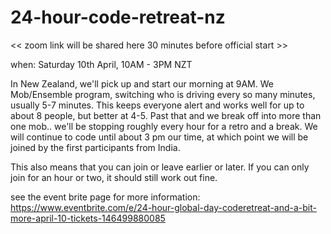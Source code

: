 # 24-hour-code-retreat-nz

<< zoom link will be shared here 30 minutes before official start >>

when: Saturday 10th April, 10AM - 3PM NZT

In New Zealand, we'll pick up and start our morning at 9AM. We Mob/Ensemble program, switching who is driving every so many minutes, usually 5-7 minutes. This keeps everyone alert and works well for up to about 8 people, but better at 4-5. Past that and we break off into more than one mob.. we'll be stopping roughly every hour for a retro and a break. We will continue to code until about 3 pm our time, at which point we will be joined by the first participants from India.

This also means that you can join or leave earlier or later. If you can only join for an hour or two, it should still work out fine.

see the event brite page for more information: https://www.eventbrite.com/e/24-hour-global-day-coderetreat-and-a-bit-more-april-10-tickets-146499880085
